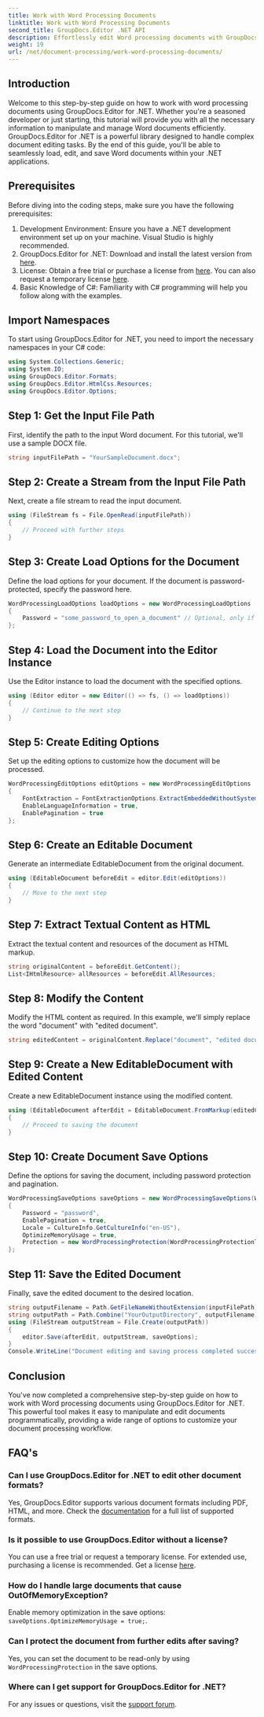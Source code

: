 ```yaml
---
title: Work with Word Processing Documents
linktitle: Work with Word Processing Documents
second_title: GroupDocs.Editor .NET API
description: Effortlessly edit Word processing documents with GroupDocs.Editor for .NET. Follow our detailed, step-by-step tutorial to enhance your document management skills.
weight: 19
url: /net/document-processing/work-word-processing-documents/
---
```

## Introduction
Welcome to this step-by-step guide on how to work with word processing documents using GroupDocs.Editor for .NET. Whether you're a seasoned developer or just starting, this tutorial will provide you with all the necessary information to manipulate and manage Word documents efficiently. GroupDocs.Editor for .NET is a powerful library designed to handle complex document editing tasks. By the end of this guide, you'll be able to seamlessly load, edit, and save Word documents within your .NET applications.
## Prerequisites
Before diving into the coding steps, make sure you have the following prerequisites:
1. Development Environment: Ensure you have a .NET development environment set up on your machine. Visual Studio is highly recommended.
2. GroupDocs.Editor for .NET: Download and install the latest version from [here](https://releases.groupdocs.com/editor/net/).
3. License: Obtain a free trial or purchase a license from [here](https://purchase.groupdocs.com/buy). You can also request a temporary license [here](https://purchase.groupdocs.com/temporary-license/).
4. Basic Knowledge of C#: Familiarity with C# programming will help you follow along with the examples.
## Import Namespaces
To start using GroupDocs.Editor for .NET, you need to import the necessary namespaces in your C# code:
```csharp
using System.Collections.Generic;
using System.IO;
using GroupDocs.Editor.Formats;
using GroupDocs.Editor.HtmlCss.Resources;
using GroupDocs.Editor.Options;
```
## Step 1: Get the Input File Path
First, identify the path to the input Word document. For this tutorial, we'll use a sample DOCX file.
```csharp
string inputFilePath = "YourSampleDocument.docx";
```
## Step 2: Create a Stream from the Input File Path
Next, create a file stream to read the input document.
```csharp
using (FileStream fs = File.OpenRead(inputFilePath))
{
    // Proceed with further steps
}
```
## Step 3: Create Load Options for the Document
Define the load options for your document. If the document is password-protected, specify the password here. 
```csharp
WordProcessingLoadOptions loadOptions = new WordProcessingLoadOptions
{
    Password = "some_password_to_open_a_document" // Optional, only if the document is protected
};
```
## Step 4: Load the Document into the Editor Instance
Use the Editor instance to load the document with the specified options.
```csharp
using (Editor editor = new Editor(() => fs, () => loadOptions))
{
    // Continue to the next step
}
```
## Step 5: Create Editing Options
Set up the editing options to customize how the document will be processed.
```csharp
WordProcessingEditOptions editOptions = new WordProcessingEditOptions
{
    FontExtraction = FontExtractionOptions.ExtractEmbeddedWithoutSystem,
    EnableLanguageInformation = true,
    EnablePagination = true
};
```
## Step 6: Create an Editable Document
Generate an intermediate EditableDocument from the original document.
```csharp
using (EditableDocument beforeEdit = editor.Edit(editOptions))
{
    // Move to the next step
}
```
## Step 7: Extract Textual Content as HTML
Extract the textual content and resources of the document as HTML markup.
```csharp
string originalContent = beforeEdit.GetContent();
List<IHtmlResource> allResources = beforeEdit.AllResources;
```
## Step 8: Modify the Content
Modify the HTML content as required. In this example, we'll simply replace the word "document" with "edited document".
```csharp
string editedContent = originalContent.Replace("document", "edited document");
```
## Step 9: Create a New EditableDocument with Edited Content
Create a new EditableDocument instance using the modified content.
```csharp
using (EditableDocument afterEdit = EditableDocument.FromMarkup(editedContent, allResources))
{
    // Proceed to saving the document
}
```
## Step 10: Create Document Save Options
Define the options for saving the document, including password protection and pagination.
```csharp
WordProcessingSaveOptions saveOptions = new WordProcessingSaveOptions(WordProcessingFormats.Docm)
{
    Password = "password",
    EnablePagination = true,
    Locale = CultureInfo.GetCultureInfo("en-US"),
    OptimizeMemoryUsage = true,
    Protection = new WordProcessingProtection(WordProcessingProtectionType.ReadOnly, "write_password")
};
```
## Step 11: Save the Edited Document
Finally, save the edited document to the desired location.
```csharp
string outputFilename = Path.GetFileNameWithoutExtension(inputFilePath) + ".docm";
string outputPath = Path.Combine("YourOutputDirectory", outputFilename);
using (FileStream outputStream = File.Create(outputPath))
{
    editor.Save(afterEdit, outputStream, saveOptions);
}
Console.WriteLine("Document editing and saving process completed successfully.");
```
## Conclusion
You've now completed a comprehensive step-by-step guide on how to work with Word processing documents using GroupDocs.Editor for .NET. This powerful tool makes it easy to manipulate and edit documents programmatically, providing a wide range of options to customize your document processing workflow.
## FAQ's
### Can I use GroupDocs.Editor for .NET to edit other document formats?
Yes, GroupDocs.Editor supports various document formats including PDF, HTML, and more. Check the [documentation](https://tutorials.groupdocs.com/editor/net/) for a full list of supported formats.
### Is it possible to use GroupDocs.Editor without a license?
You can use a free trial or request a temporary license. For extended use, purchasing a license is recommended. Get a license [here](https://purchase.groupdocs.com/buy).
### How do I handle large documents that cause OutOfMemoryException?
Enable memory optimization in the save options: `saveOptions.OptimizeMemoryUsage = true;`.
### Can I protect the document from further edits after saving?
Yes, you can set the document to be read-only by using `WordProcessingProtection` in the save options.
### Where can I get support for GroupDocs.Editor for .NET?
For any issues or questions, visit the [support forum](https://forum.groupdocs.com/c/editor/20).